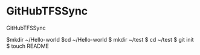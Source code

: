 GitHubTFSSync
=============

GitHubTFSSync

$mkdir ~/Hello-world
$cd ~/Hello-world
$ mkdir ~/test
$ cd ~/test
$ git init
$ touch README
